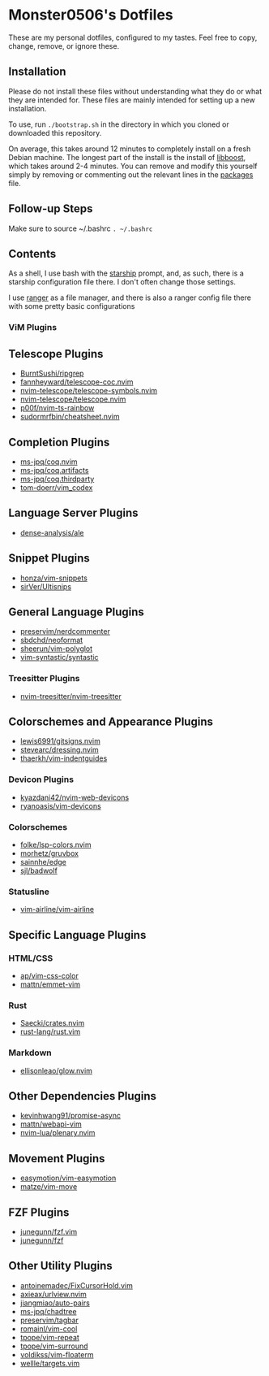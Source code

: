 # Monster0506's Dotfiles

These are my personal dotfiles, configured to my tastes.
Feel free to copy, change, remove, or ignore these. 

## Installation

Please do not install these files without understanding what they do or 
what they are intended for. These files are mainly intended for setting up
a new installation. 

To use, run `./bootstrap.sh` in the directory in which you cloned 
or downloaded this repository.

On average, this takes around 12 minutes to completely install on a fresh Debian machine.
The longest part of the install is the install of [libboost](https://www.boost.org/), which takes around 2-4 minutes. 
You can remove and modify this yourself simply by removing or commenting out the relevant lines in the [packages](packages) file.

## Follow-up Steps

Make sure to source ~/.bashrc `. ~/.bashrc`

## Contents

As a shell, I use bash with the [starship](https://starship.rs) prompt, and,
as such, there is a starship configuration file there. I don't often change those settings.

I use [ranger](https://ranger.github.io/) as a file manager, and there is also a ranger config file there with some
pretty basic configurations


### ViM Plugins

## Telescope Plugins 

- [BurntSushi/ripgrep](https://github.com/BurntSushi/ripgrep)
- [fannheyward/telescope-coc.nvim](https://github.com/fannheyward/telescope-coc.nvim)
- [nvim-telescope/telescope-symbols.nvim](https://github.com/nvim-telescope/telescope-symbols.nvim)
- [nvim-telescope/telescope.nvim](https://github.com/nvim-telescope/telescope.nvim)
- [p00f/nvim-ts-rainbow](https://github.com/p00f/nvim-ts-rainbow)
- [sudormrfbin/cheatsheet.nvim](https://github.com/sudormrfbin/cheatsheet.nvim)

## Completion Plugins 

- [ms-jpq/coq.nvim](https://github.com/ms-jsp/coq.nvim)
- [ms-jpq/coq.artifacts](https://github.com/ms-jpq/coq.artifacts)
- [ms-jpq/coq.thirdparty](https://github.com/ms-jpq/coq.thirdparty)
- [tom-doerr/vim_codex](https://github.com/tom-doerr/vim_codex)

## Language Server Plugins 

- [dense-analysis/ale](https://github.com/dense-analysis/ale)

## Snippet Plugins 

- [honza/vim-snippets](https://github.com/honza/vim-snippets)
- [sirVer/Ultisnips](https://github.com/sirVer/Ultisnips)

## General Language Plugins 

- [preservim/nerdcommenter](https://github.com/preservim/nerdcommenter)
- [sbdchd/neoformat](https://github.com/sbdchd/neoformat)
- [sheerun/vim-polyglot](https://github.com/sheerun/vim-polyglot)
- [vim-syntastic/syntastic](https://github.com/vim-syntastic/syntastic)

### Treesitter Plugins

- [nvim-treesitter/nvim-treesitter](https://github.com/nvim-treesitter/nvim-treesitter)

## Colorschemes and Appearance Plugins 

- [lewis6991/gitsigns.nvim](https://github.com/lewis6991/gitsigns.nvim)
- [stevearc/dressing.nvim](https://github.com/stevearc/dressing.nvim)
- [thaerkh/vim-indentguides](https://github.com/thaerkh/vim-indentguides)

### Devicon Plugins 

- [kyazdani42/nvim-web-devicons](https://github.com/kyazdani42/nvim-web-devicons)
- [ryanoasis/vim-devicons](https://github.com/ryanoasis/vim-devicons)

### Colorschemes 

- [folke/lsp-colors.nvim](https://github.com/folke/lsp-colors.nvim)
- [morhetz/gruvbox](https://github.com/morhetz/gruvbox)
- [sainnhe/edge](https://github.com/sainnhe/edge)
- [sjl/badwolf](https://github.com/sjl/badwolf)

### Statusline

- [vim-airline/vim-airline](https://github.com/vim-airline/vim-airline)

## Specific Language Plugins 

### HTML/CSS 

- [ap/vim-css-color](https://github.com/ap/vim-css-color)
- [mattn/emmet-vim](https://github.com/mattn/emmet-vim)

### Rust 

- [Saecki/crates.nvim](https://github.com/Saecki/crates.nvim)
- [rust-lang/rust.vim](https://github.com/rust-lang/rust.vim)

### Markdown 

- [ellisonleao/glow.nvim](https://github.com/ellisonleao/glow.nvim)

## Other Dependencies Plugins 

- [kevinhwang91/promise-async](https://github.com/kevinhwang91/promise-async)
- [mattn/webapi-vim](https://github.com/mattn/webapi-vim)
- [nvim-lua/plenary.nvim](https://github.com/nvim-lua/plenary.nvim)

## Movement Plugins 

- [easymotion/vim-easymotion](https://github.com/easymotion/vim-easymotion)
- [matze/vim-move](https://github.com/matze/vim-move)

## FZF Plugins 

- [junegunn/fzf.vim](https://github.com/junegunn/fzf.vim)
- [junegunn/fzf](https://github.com/junegunn/fzf)

## Other Utility Plugins 

- [antoinemadec/FixCursorHold.vim](https://github.com/antoinemadec/FixCursorHold.nvim)
- [axieax/urlview.nvim](https://github.com/axieax/urlview.nvim)
- [jiangmiao/auto-pairs](https://github.com/jiangmiao/auto-pairs)
- [ms-jpq/chadtree](https://github.com/ms-jpq/chadtree)
- [preservim/tagbar](https://github.com/preservim/tagbar)
- [romainl/vim-cool](https://github.com/romainl/vim-cool)
- [tpope/vim-repeat](https://github.com/tpope/vim-repeat)
- [tpope/vim-surround](https://github.com/tpope/vim-surround)
- [voldikss/vim-floaterm](https://github.com/vim-floaterm)
- [wellle/targets.vim](https://github.com/wellle/targets.vim)
